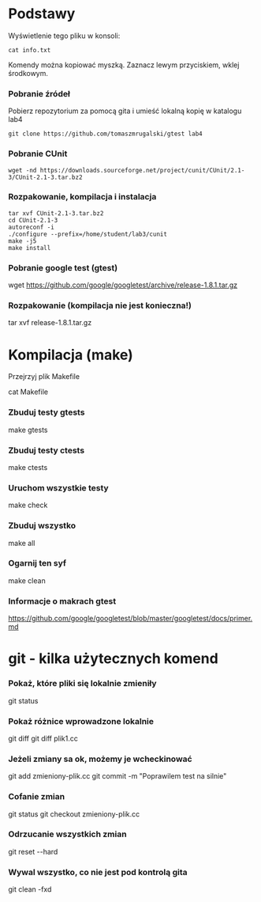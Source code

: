 # Podstawy

Wyświetlenie tego pliku w konsoli:

```console
cat info.txt
```

Komendy można kopiować myszką. Zaznacz lewym przyciskiem, wklej środkowym.

### Pobranie źródeł

Pobierz repozytorium za pomocą gita i umieść lokalną kopię w katalogu lab4

```console
git clone https://github.com/tomaszmrugalski/gtest lab4
```

### Pobranie CUnit

```console
wget -nd https://downloads.sourceforge.net/project/cunit/CUnit/2.1-3/CUnit-2.1-3.tar.bz2
```

### Rozpakowanie, kompilacja i instalacja

```console
tar xvf CUnit-2.1-3.tar.bz2
cd CUnit-2.1-3
autoreconf -i
./configure --prefix=/home/student/lab3/cunit
make -j5
make install
```

### Pobranie google test (gtest)

wget https://github.com/google/googletest/archive/release-1.8.1.tar.gz

### Rozpakowanie (kompilacja nie jest konieczna!)

tar xvf release-1.8.1.tar.gz

# Kompilacja (make)

Przejrzyj plik Makefile

cat Makefile

### Zbuduj testy gtests

make gtests

### Zbuduj testy ctests

make ctests

### Uruchom wszystkie testy

make check

### Zbuduj wszystko
make all

### Ogarnij ten syf
make clean

### Informacje o makrach gtest
https://github.com/google/googletest/blob/master/googletest/docs/primer.md

# git - kilka użytecznych komend

### Pokaż, które pliki się lokalnie zmieniły
git status

### Pokaż różnice wprowadzone lokalnie
git diff
git diff plik1.cc

### Jeżeli zmiany sa ok, możemy je wcheckinować
git add zmieniony-plik.cc
git commit -m "Poprawilem test na silnie"

### Cofanie zmian
git status
git checkout zmieniony-plik.cc

### Odrzucanie wszystkich zmian

git reset --hard

### Wywal wszystko, co nie jest pod kontrolą gita
git clean -fxd
